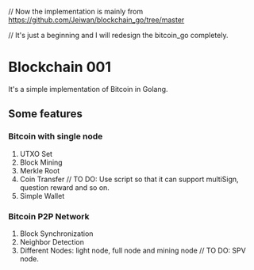 // Now the implementation is mainly from https://github.com/Jeiwan/blockchain_go/tree/master

// It's just a beginning and I will redesign the bitcoin_go completely.
# Blockchain 001
It's a simple implementation of Bitcoin in Golang.

## Some features
### Bitcoin with single node
1. UTXO Set
2. Block Mining
3. Merkle Root
4. Coin Transfer // TO DO: Use script so that it can support multiSign, question reward and so on.
5. Simple Wallet

### Bitcoin P2P Network
1. Block Synchronization
2. Neighbor Detection
3. Different Nodes: light node, full node and mining node // TO DO: SPV node.


